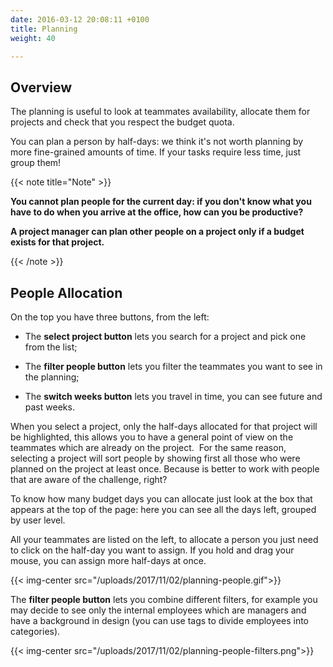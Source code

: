 ```yaml
---
date: 2016-03-12 20:08:11 +0100
title: Planning
weight: 40

---
```

## Overview

The planning is useful to look at teammates availability, allocate them for projects and check that you respect the budget quota.

You can plan a person by half-days: we think it's not worth planning by more fine-grained amounts of time. If your tasks require less time, just group them!

{{< note title="Note" >}}

**You cannot plan people for the current day: if you don't know what you have to do when you arrive at the office, how can you be productive?**

**A project manager can plan other people on a project only if a budget exists for that project.**

{{< /note >}}

## People Allocation

On the top you have three buttons, from the left:

* The **select project button** lets you search for a project and pick one from the list;

* The **filter people button** lets you filter the teammates you want to see in the planning;

* The **switch weeks button** lets you travel in time, you can see future and past weeks.

When you select a project, only the half-days allocated for that project will be highlighted, this allows you to have a general point of view on the teammates which are already on the project.  For the same reason, selecting a project will sort people by showing first all those who were planned on the project at least once. Because is better to work with people that are aware of the challenge, right?

To know how many budget days you can allocate just look at the box that appears at the top of the page: here you can see all the days left, grouped by user level. 

All your teammates are listed on the left, to allocate a person you just need to click on the half-day you want to assign. If you hold and drag your mouse, you can assign more half-days at once.

{{< img-center src="/uploads/2017/11/02/planning-people.gif">}}

The **filter people button** lets you combine different filters, for example you may decide to see only the internal employees which are managers and have a background in design (you can use tags to divide employees into categories).

{{< img-center src="/uploads/2017/11/02/planning-people-filters.png">}}